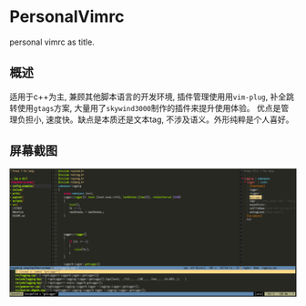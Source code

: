 # PersonalVimrc
personal vimrc as title.
## 概述
适用于c++为主, 兼顾其他脚本语言的开发环境, 插件管理使用用`vim-plug`, 补全跳转使用`gtags`方案, 大量用了`skywind3000`制作的插件来提升使用体验。
优点是管理负担小, 速度快。缺点是本质还是文本tag, 不涉及语义。外形纯粹是个人喜好。

## 屏幕截图
![img](https://github.com/Jueast/PersonalVimrc/raw/master/vim-screenshot.png)
